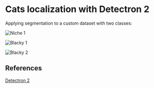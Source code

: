 # Cats localization with Detectron 2

Applying segmentation to a custom dataset with two classes:

![Niche 1](./imgs/inference_0.jpg "Niche 1")

![Blacky 1](./imgs/inference_1.jpg "Blacky 1")

![Blacky 2](./imgs/inference_2.jpg "Blacky 2")


## References
[Detectron 2](https://github.com/facebookresearch/detectron2)